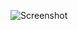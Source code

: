 ![Screenshot](https://raw.githubusercontent.com/Cryakl/Ultimate-RAT-Collection/refs/heads/main/AsyncRAT/AsyncRAT%20v0.5.6D/Screenshot.png)
